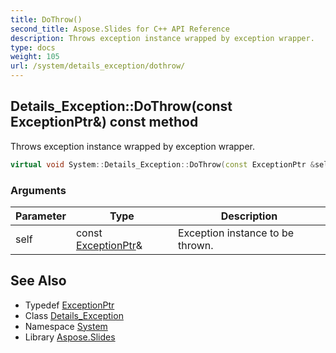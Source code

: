 ```yaml
---
title: DoThrow()
second_title: Aspose.Slides for C++ API Reference
description: Throws exception instance wrapped by exception wrapper.
type: docs
weight: 105
url: /system/details_exception/dothrow/
---
```

## Details_Exception::DoThrow(const ExceptionPtr\&) const method


Throws exception instance wrapped by exception wrapper.

```cpp
virtual void System::Details_Exception::DoThrow(const ExceptionPtr &self) const
```


### Arguments

| Parameter | Type | Description |
| --- | --- | --- |
| self | const [ExceptionPtr](../../exceptionptr/)\& | Exception instance to be thrown. |

## See Also

* Typedef [ExceptionPtr](../../exceptionptr/)
* Class [Details_Exception](../)
* Namespace [System](../../)
* Library [Aspose.Slides](../../../)